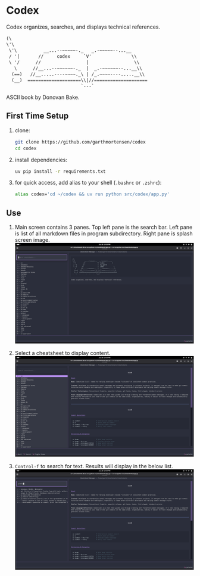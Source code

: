 # Codex

Codex organizes, searches, and displays technical references.

```ascii
(\ 
\'\   
 \'\          __...--~~~~~-._   _.-~~~~~--...__
 / '|       //     codex     `V'               \\
 \ '/      //                 |                 \\
   \      //__...--~~~~~~-._  |  _.-~~~~~~--...__\\
  (==)   //__.....----~~~~._\ | /_.~~~~----.....__\\
  (__)  ====================\\|//====================
                            `---`
```

ASCII book by Donovan Bake.

## First Time Setup

1. clone:
   ```bash
   git clone https://github.com/garthmortensen/codex
   cd codex
   ```

1. install dependencies:
   ```bash
   uv pip install -r requirements.txt
   ```

1. for quick access, add alias to your shell (`.bashrc` or `.zshrc`):
   ```bash
   alias codex='cd ~/codex && uv run python src/codex/app.py'
   ```

## Use

1. Main screen contains 3 panes. Top left pane is the search bar. Left pane is list of all markdown files in program subdirectory. Right pane is splash screen image.
![main_screen](images/main_screen.png)

1. Select a cheatsheet to display content.
![cheatsheet](images/cheatsheet.png)

1. `Control-f` to search for text. Results will display in the below list.
![search](images/search.png)
